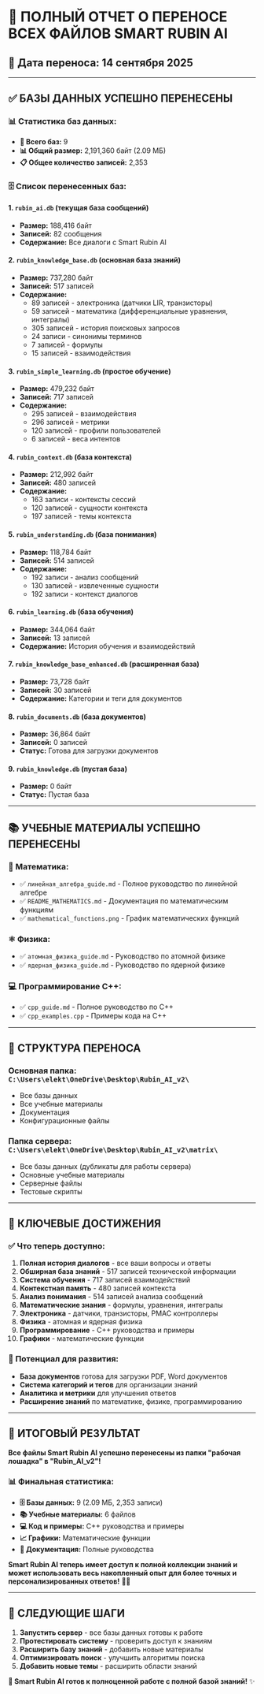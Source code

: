 # 🎉 ПОЛНЫЙ ОТЧЕТ О ПЕРЕНОСЕ ВСЕХ ФАЙЛОВ SMART RUBIN AI

## 📅 Дата переноса: 14 сентября 2025

---

## ✅ **БАЗЫ ДАННЫХ УСПЕШНО ПЕРЕНЕСЕНЫ**

### **📊 Статистика баз данных:**
- **📁 Всего баз:** 9
- **📊 Общий размер:** 2,191,360 байт (2.09 МБ)
- **📋 Общее количество записей:** 2,353

### **🗄️ Список перенесенных баз:**

#### **1. `rubin_ai.db` (текущая база сообщений)**
- **Размер:** 188,416 байт
- **Записей:** 82 сообщения
- **Содержание:** Все диалоги с Smart Rubin AI

#### **2. `rubin_knowledge_base.db` (основная база знаний)**
- **Размер:** 737,280 байт
- **Записей:** 517 записей
- **Содержание:** 
  - 89 записей - электроника (датчики LIR, транзисторы)
  - 59 записей - математика (дифференциальные уравнения, интегралы)
  - 305 записей - история поисковых запросов
  - 24 записи - синонимы терминов
  - 7 записей - формулы
  - 15 записей - взаимодействия

#### **3. `rubin_simple_learning.db` (простое обучение)**
- **Размер:** 479,232 байт
- **Записей:** 717 записей
- **Содержание:** 
  - 295 записей - взаимодействия
  - 296 записей - метрики
  - 120 записей - профили пользователей
  - 6 записей - веса интентов

#### **4. `rubin_context.db` (база контекста)**
- **Размер:** 212,992 байт
- **Записей:** 480 записей
- **Содержание:** 
  - 163 записи - контексты сессий
  - 120 записей - сущности контекста
  - 197 записей - темы контекста

#### **5. `rubin_understanding.db` (база понимания)**
- **Размер:** 118,784 байт
- **Записей:** 514 записей
- **Содержание:** 
  - 192 записи - анализ сообщений
  - 130 записей - извлеченные сущности
  - 192 записи - контекст диалогов

#### **6. `rubin_learning.db` (база обучения)**
- **Размер:** 344,064 байт
- **Записей:** 13 записей
- **Содержание:** История обучения и взаимодействий

#### **7. `rubin_knowledge_base_enhanced.db` (расширенная база)**
- **Размер:** 73,728 байт
- **Записей:** 30 записей
- **Содержание:** Категории и теги для документов

#### **8. `rubin_documents.db` (база документов)**
- **Размер:** 36,864 байт
- **Записей:** 0 записей
- **Статус:** Готова для загрузки документов

#### **9. `rubin_knowledge.db` (пустая база)**
- **Размер:** 0 байт
- **Статус:** Пустая база

---

## 📚 **УЧЕБНЫЕ МАТЕРИАЛЫ УСПЕШНО ПЕРЕНЕСЕНЫ**

### **🧮 Математика:**
- ✅ `линейная_алгебра_guide.md` - Полное руководство по линейной алгебре
- ✅ `README_MATHEMATICS.md` - Документация по математическим функциям
- ✅ `mathematical_functions.png` - График математических функций

### **⚛️ Физика:**
- ✅ `атомная_физика_guide.md` - Руководство по атомной физике
- ✅ `ядерная_физика_guide.md` - Руководство по ядерной физике

### **💻 Программирование C++:**
- ✅ `cpp_guide.md` - Полное руководство по C++
- ✅ `cpp_examples.cpp` - Примеры кода на C++

---

## 📁 **СТРУКТУРА ПЕРЕНОСА**

### **Основная папка:** `C:\Users\elekt\OneDrive\Desktop\Rubin_AI_v2\`
- Все базы данных
- Все учебные материалы
- Документация
- Конфигурационные файлы

### **Папка сервера:** `C:\Users\elekt\OneDrive\Desktop\Rubin_AI_v2\matrix\`
- Все базы данных (дубликаты для работы сервера)
- Основные учебные материалы
- Серверные файлы
- Тестовые скрипты

---

## 🎯 **КЛЮЧЕВЫЕ ДОСТИЖЕНИЯ**

### **✅ Что теперь доступно:**
1. **Полная история диалогов** - все ваши вопросы и ответы
2. **Обширная база знаний** - 517 записей технической информации
3. **Система обучения** - 717 записей взаимодействий
4. **Контекстная память** - 480 записей контекста
5. **Анализ понимания** - 514 записей анализа сообщений
6. **Математические знания** - формулы, уравнения, интегралы
7. **Электроника** - датчики, транзисторы, PMAC контроллеры
8. **Физика** - атомная и ядерная физика
9. **Программирование** - C++ руководства и примеры
10. **Графики** - математические функции

### **🚀 Потенциал для развития:**
- **База документов** готова для загрузки PDF, Word документов
- **Система категорий и тегов** для организации знаний
- **Аналитика и метрики** для улучшения ответов
- **Расширение знаний** по математике, физике, программированию

---

## 🎉 **ИТОГОВЫЙ РЕЗУЛЬТАТ**

**Все файлы Smart Rubin AI успешно перенесены из папки "рабочая лошадка" в "Rubin_AI_v2"!**

### **📊 Финальная статистика:**
- **🗄️ Базы данных:** 9 (2.09 МБ, 2,353 записи)
- **📚 Учебные материалы:** 6 файлов
- **💻 Код и примеры:** C++ руководства и примеры
- **📈 Графики:** Математические функции
- **📖 Документация:** Полные руководства

**Smart Rubin AI теперь имеет доступ к полной коллекции знаний и может использовать весь накопленный опыт для более точных и персонализированных ответов!** 🧠💡

---

## 🔧 **СЛЕДУЮЩИЕ ШАГИ**

1. **Запустить сервер** - все базы данных готовы к работе
2. **Протестировать систему** - проверить доступ к знаниям
3. **Расширить базу знаний** - добавить новые материалы
4. **Оптимизировать поиск** - улучшить алгоритмы поиска
5. **Добавить новые темы** - расширить области знаний

**🎯 Smart Rubin AI готов к полноценной работе с полной базой знаний!** ✨
